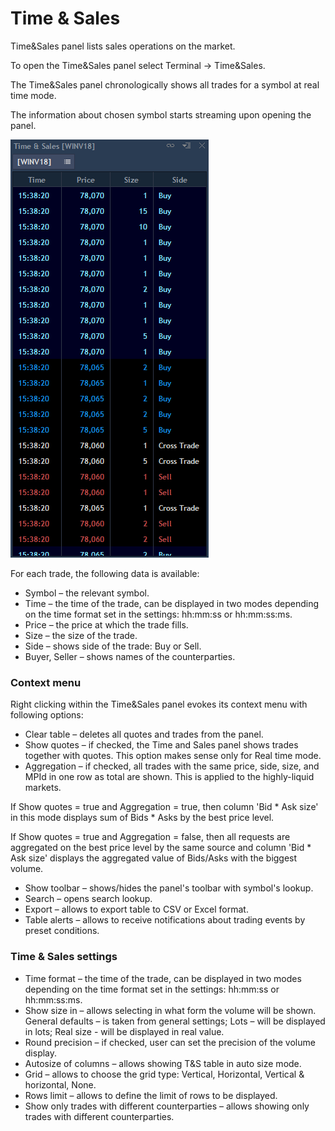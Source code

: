 # Time & Sales

Time&Sales panel lists sales operations on the market.

To open the Time&Sales panel select Terminal -&gt; Time&Sales.

The Time&Sales panel chronologically shows all trades for a symbol at real time mode.

The information about chosen symbol starts streaming upon opening the panel.

![](../../.gitbook/assets/25.png)

For each trade, the following data is available:

* Symbol – the relevant symbol.
* Time – the time of the trade, can be displayed in two modes depending on the time format set in the settings: hh:mm:ss or hh:mm:ss:ms.
* Price – the price at which the trade fills.
* Size – the size of the trade.
* Side – shows side of the trade: Buy or Sell.
* Buyer, Seller – shows names of the counterparties.

### **Context menu**

Right clicking within the Time&Sales panel evokes its context menu with following options:

* Clear table – deletes all quotes and trades from the panel.
* Show quotes – if checked, the Time and Sales panel shows trades together with quotes. This option makes sense only for Real time mode.
* Aggregation – if checked, all trades with the same price, side, size, and MPId in one row as total are shown. This is applied to the highly-liquid markets.

If Show quotes = true and Aggregation = true, then column 'Bid \* Ask size' in this mode displays sum of Bids \* Asks by the best price level.

If Show quotes = true and Aggregation = false, then all requests are aggregated on the best price level by the same source and column 'Bid \* Ask size' displays the aggregated value of Bids/Asks with the biggest volume.

* Show toolbar – shows/hides the panel's toolbar with symbol's lookup.
* Search – opens search lookup.
* Export – allows to export table to CSV or Excel format.
* Table alerts – allows to receive notifications about trading events by preset conditions.

### **Time & Sales settings**

* Time format – the time of the trade, can be displayed in two modes depending on the time format set in the settings: hh:mm:ss or hh:mm:ss:ms.
* Show size in – allows selecting in what form the volume will be shown. General defaults – is taken from general settings; Lots – will be displayed in lots; Real size - will be displayed in real value.
* Round precision – if checked, user can set the precision of the volume display.
* Autosize of columns – allows showing T&S table in auto size mode.
* Grid – allows to choose the grid type: Vertical, Horizontal, Vertical & horizontal, None.
* Rows limit – allows to define the limit of rows to be displayed.
* Show only trades with different counterparties – allows showing only trades with different counterparties.



